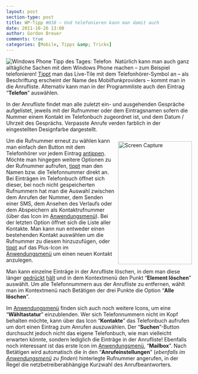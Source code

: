 ```yaml
---
layout: post
section-type: post
title: WP-Tipp #038 – Und telefonieren kann man damit auch
date: 2011-10-26 13:00
author: Gordon Breuer
comments: true
categories: [Mobile, Tipps &amp; Tricks]
---
```

<p><img style="margin: 0px 10px 0px 0px; display: inline; float: left" title="" alt="Windows Phone Tipp des Tages: Telefon" align="left" src="http://anheledirwp.blob.core.windows.net/wordpress/2011/10/telefon1.png" /></p>  <p>Natürlich kann man auch ganz alltägliche Sachen mit dem Windows Phone machen – zum Beispiel telefonieren! <a href="/post/2011/09/12/WP7-Tipp-007-%E2%80%93-Standard-Gesten.aspx">Tippt</a> man das Live-Tile mit dem Telefonhörer-Symbol an – als Beschriftung erscheint der Name des Mobilfunkproviders – kommt man in die Anrufliste. Alternativ kann man in der Programmliste auch den Eintrag “<strong>Telefon</strong>” auswählen.</p>  <p>In der Anrufliste findet man alle zuletzt ein- und ausgehenden Gespräche aufgelistet, jeweils mit der Rufnummer oder dem Eintragsnamen sofern die Nummer einem Kontakt im Telefonbuch zugeordnet ist, und dem Datum / Uhrzeit des Gesprächs. Verpasste Anrufe verden farblich in der eingestellten Designfarbe dargestellt.</p>  <p><img style="background-image: none; border-bottom: 0px; border-left: 0px; margin: 10px 0px 0px 10px; padding-left: 0px; padding-right: 0px; display: inline; float: right; border-top: 0px; border-right: 0px; padding-top: 0px" title="Screen Capture" border="0" alt="Screen Capture" align="right" src="http://anheledirwp.blob.core.windows.net/wordpress/2011/10/Screen-Capture.jpg" width="200" height="333" />Um die Rufnummer erneut zu wählen kann man einfach den Button mit dem Telefonhörer vor jedem Eintrag <a href="/post/2011/09/12/WP7-Tipp-007-%E2%80%93-Standard-Gesten.aspx">antippen</a>. Möchte man hingegen weitere Optionen zu der Rufnummer aufrufen, <a href="/post/2011/09/12/WP7-Tipp-007-%E2%80%93-Standard-Gesten.aspx">tippt</a> man den Namen bzw. die Telefonnummer direkt an. Bei Einträgen im Telefonbuch öffnet sich dieser, bei noch nicht gespeicherten Rufnummern hat man die Auswahl zwischen dem Anrufen der Nummer, dem Senden einer SMS, dem Ansehen des Verlaufs oder dem Abspeichern als Kontaktrufnummer (über das Icon im <a href="/post/2011/09/05/WP7-Tipp-002-%E2%80%93-Das-Anwendungs-und-Kontextmenu.aspx">Anwendungsmenü</a>). Bei der letzten Option öffnet sich die Liste aller Kontakte. Man kann nun entweder einen bestehenden Kontakt auswählen um die Rufnummer zu diesem hinzuzufügen, oder <a href="/post/2011/09/12/WP7-Tipp-007-%E2%80%93-Standard-Gesten.aspx">tippt</a> auf das Plus-Icon im <a href="/post/2011/09/05/WP7-Tipp-002-%E2%80%93-Das-Anwendungs-und-Kontextmenu.aspx">Anwendungsmenü</a> um einen neuen Kontakt anzulegen.</p>  <p>Man kann einzelne Einträge in der Anrufliste löschen, in dem man diese länger <a href="/post/2011/09/12/WP7-Tipp-007-%E2%80%93-Standard-Gesten.aspx">gedrückt</a>&#160;<a href="/post/2011/09/12/WP7-Tipp-007-%E2%80%93-Standard-Gesten.aspx">hält</a> und in dem Kontextmenü den Punkt “<strong>Element löschen</strong>” auswählt. Um alle Telefonnummern aus der Anrufliste zu entfernen, wählt man im Kontextmenü nach Betätigen der drei Punkte die Option “<strong>Alle löschen</strong>”.</p>  <p>Im <a href="/post/2011/09/05/WP7-Tipp-002-%E2%80%93-Das-Anwendungs-und-Kontextmenu.aspx">Anwendungsmenü</a> finden sich auch noch weitere Icons, um eine “<strong>Wähltastatur</strong>” einzublenden. Wer sich Telefonnummern nicht im Kopf behalten möchte, kann über das Icon “<strong>Kontakte</strong>” das Telefonbuch aufrufen um dort einen Eintrag zum Anrufen auszuwählen. Der “<strong>Suchen</strong>”-Button durchsucht jedoch nicht das eigene Telefonbuch, wie man vielleicht erwarten könnte, sondern lediglich die Einträge in der Anrufliste! Ebenfalls noch interessant ist das erste Icon im <a href="/post/2011/09/05/WP7-Tipp-002-%E2%80%93-Das-Anwendungs-und-Kontextmenu.aspx">Anwendungsmenü</a>, “<strong>Mailbox</strong>”. Nach Betätigen wird automatisch die in den “<strong>Anrufeinstellungen</strong>” (<em>ebenfalls im </em><a href="/post/2011/09/05/WP7-Tipp-002-%E2%80%93-Das-Anwendungs-und-Kontextmenu.aspx"><em>Anwendungsmenü</em></a><em> zu finden</em>) hinterlegte Rufnummer angerufen, in der Regel die netzbetreiberabhängige Kurzwahl des Anrufbeantworters. </p>
